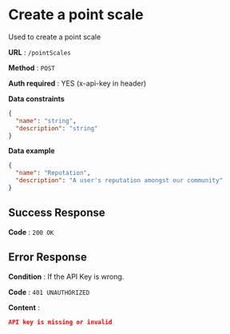 # Create a point scale

Used to create a point scale

**URL** : `/pointScales`

**Method** : `POST`

**Auth required** : YES (x-api-key in header)

**Data constraints**

```json
{
  "name": "string",
  "description": "string"
}
```

**Data example**

```json
{
  "name": "Reputation",
  "description": "A user's reputation amongst our community"
}
```

## Success Response

**Code** : `200 OK`

## Error Response

**Condition** : If the API Key is wrong.

**Code** : `401 UNAUTHORIZED`

**Content** :

```json
API key is missing or invalid
```
